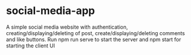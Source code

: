 # social-media-app

A simple social media website with authentication, creating/displaying/deleting of post, create/displaying/deleting comments and like buttons.
Run npm run serve to start the server and npm start for starting the client UI
